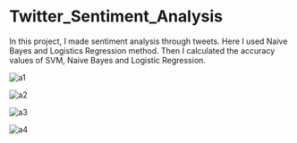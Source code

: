 # Twitter_Sentiment_Analysis

In this project, I made sentiment analysis through tweets. Here I used Naive Bayes and Logistics Regression method. Then I calculated the accuracy values ​​of SVM, Naive Bayes and Logistic Regression.

![a1](https://user-images.githubusercontent.com/57727223/149514255-666f56f1-1064-4338-89f4-52abb11e929a.PNG)

![a2](https://user-images.githubusercontent.com/57727223/149514262-aaa5d2bf-3ca5-47df-b1c9-48531b5ac00f.PNG)

![a3](https://user-images.githubusercontent.com/57727223/149514268-e82cd7df-cadc-4e2e-92c8-f135df686b10.PNG)

![a4](https://user-images.githubusercontent.com/57727223/149514272-da6b5060-90b2-4b94-9724-96bbdfdc0d2e.PNG)
